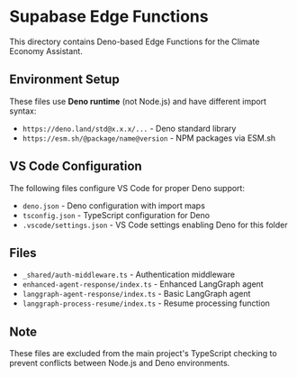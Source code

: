# Supabase Edge Functions

This directory contains Deno-based Edge Functions for the Climate Economy Assistant.

## Environment Setup

These files use **Deno runtime** (not Node.js) and have different import syntax:

- `https://deno.land/std@x.x.x/...` - Deno standard library
- `https://esm.sh/@package/name@version` - NPM packages via ESM.sh

## VS Code Configuration

The following files configure VS Code for proper Deno support:

- `deno.json` - Deno configuration with import maps
- `tsconfig.json` - TypeScript configuration for Deno
- `.vscode/settings.json` - VS Code settings enabling Deno for this folder

## Files

- `_shared/auth-middleware.ts` - Authentication middleware
- `enhanced-agent-response/index.ts` - Enhanced LangGraph agent
- `langgraph-agent-response/index.ts` - Basic LangGraph agent  
- `langgraph-process-resume/index.ts` - Resume processing function

## Note

These files are excluded from the main project's TypeScript checking to prevent conflicts between Node.js and Deno environments. 